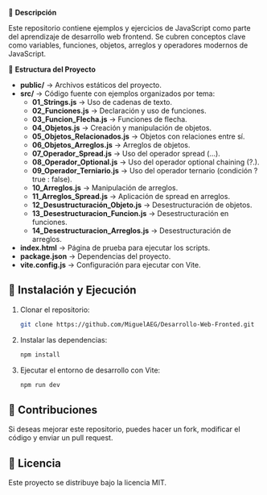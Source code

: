📌 **Descripción**

Este repositorio contiene ejemplos y ejercicios de JavaScript como parte del aprendizaje de desarrollo web frontend. Se cubren conceptos clave como variables, funciones, objetos, arreglos y operadores modernos de JavaScript.

📂 **Estructura del Proyecto**

- **public/** → Archivos estáticos del proyecto.
- **src/** → Código fuente con ejemplos organizados por tema:
  - **01_Strings.js** → Uso de cadenas de texto.
  - **02_Funciones.js** → Declaración y uso de funciones.
  - **03_Funcion_Flecha.js** → Funciones de flecha.
  - **04_Objetos.js** → Creación y manipulación de objetos.
  - **05_Objetos_Relacionados.js** → Objetos con relaciones entre sí.
  - **06_Objetos_Arreglos.js** → Arreglos de objetos.
  - **07_Operador_Spread.js** → Uso del operador spread (...).
  - **08_Operador_Optional.js** → Uso del operador optional chaining (?.).
  - **09_Operador_Terniario.js** → Uso del operador ternario (condición ? true : false).
  - **10_Arreglos.js** → Manipulación de arreglos.
  - **11_Arreglos_Spread.js** → Aplicación de spread en arreglos.
  - **12_Desustructuración_Objeto.js** → Desestructuración de objetos.
  - **13_Desestructuracion_Funcion.js** → Desestructuración en funciones.
  - **14_Desestructuracion_Arreglos.js** → Desestructuración de arreglos.
- **index.html** → Página de prueba para ejecutar los scripts.
- **package.json** → Dependencias del proyecto.
- **vite.config.js** → Configuración para ejecutar con Vite.

## 🚀 **Instalación y Ejecución**

1. Clonar el repositorio:

   ```bash
   git clone https://github.com/MiguelAEG/Desarrollo-Web-Fronted.git
   ```
2. Instalar las dependencias:
    ```bash
   npm install
   ```
2. Ejecutar el entorno de desarrollo con Vite:
    ```bash
   npm run dev
   ```
## 📢 **Contribuciones**
Si deseas mejorar este repositorio, puedes hacer un fork, modificar el código y enviar un pull request.

## 📝 **Licencia**
Este proyecto se distribuye bajo la licencia MIT.

